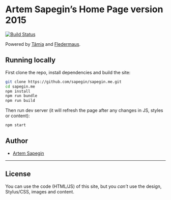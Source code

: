 # Artem Sapegin’s Home Page version 2015

[![Build Status](https://travis-ci.org/sapegin/sapegin.me.png)](https://travis-ci.org/sapegin/sapegin.me)

Powered by [Tâmia](http://tamiadev.github.io/tamia/) and [Fledermaus](https://github.com/sapegin/fledermaus).

## Running locally

First clone the repo, install dependencies and build the site:

```bash
git clone https://github.com/sapegin/sapegin.me.git
cd sapegin.me
npm install
npm run bundle
npm run build
```

Then run dev server (it will refresh the page after any changes in JS, styles or content):

```bash
npm start
```

## Author

* [Artem Sapegin](http://sapegin.me)

---

## License

You can use the code (HTML/JS) of this site, but you _can’t_ use the design, Stylus/CSS, images and content.
